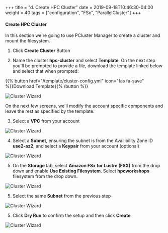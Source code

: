 +++
title = "d. Create HPC Cluster"
date = 2019-09-18T10:46:30-04:00
weight = 40
tags = ["configuration", "FSx", "ParallelCluster"]
+++

#### Create HPC Cluster

In this section we're going to use PCluster Manager to create a cluster and mount the filesystem.

1. Click **Create Cluster** Button

2. Name the cluster **hpc-cluster** and select **Template**. On the next step you'll be prompted to provide a file, download the template linked below and select that when prompted:

{{% button href="/template/cluster-config.yml" icon="fas fa-save" %}}Download Template{{% /button %}}

![Cluster Wizard](/images/pcluster/pcmanager-1.png)

On the next few screens, we'll modify the account specific components and leave the rest as specified by the template.

3. Select a **VPC** from your account

![Cluster Wizard](/images/pcluster/pcmanager-2.png)

4. Select a **Subnet**, ensuring the subnet is from the Availibility Zone ID **use2-az2**, and select a **Keypair** from your account (optional)

![Cluster Wizard](/images/pcluster/pcmanager-3.png)

5. On the **Storage** tab, select **Amazon FSx for Lustre (FSX)** from the drop down and enable **Use Existing Filesystem**. Select **hpcworkshops** filesystem from the drop down.

![Cluster Wizard](/images/pcluster/pcmanager-6.png)

5. Select the same **Subnet** from the previous step

![Cluster Wizard](/images/pcluster/pcmanager-4.png)

5. Click **Dry Run** to confirm the setup and then click **Create**

![Cluster Wizard](/images/pcluster/pcmanager-5.png)
